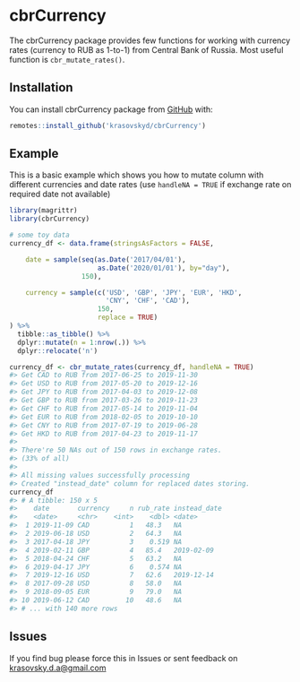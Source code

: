 
<!-- README.md is generated from README.Rmd. Please edit that file -->

# cbrCurrency

<!-- badges: start -->

<!-- badges: end -->

The cbrCurrency package provides few functions for working with currency
rates (currency to RUB as 1-to-1) from Central Bank of Russia. Most
useful function is `cbr_mutate_rates()`.

## Installation

You can install cbrCurrency package from
[GitHub](https://github.com/krasovskyd/cbrCurrency) with:

``` r
remotes::install_github('krasovskyd/cbrCurrency')
```

## Example

This is a basic example which shows you how to mutate column with
different currencies and date rates (use `handleNA = TRUE` if exchange
rate on required date not available)

``` r
library(magrittr)
library(cbrCurrency)

# some toy data
currency_df <- data.frame(stringsAsFactors = FALSE,

    date = sample(seq(as.Date('2017/04/01'),
                      as.Date('2020/01/01'), by="day"), 
                  150),

    currency = sample(c('USD', 'GBP', 'JPY', 'EUR', 'HKD',
                        'CNY', 'CHF', 'CAD'),
                      150,
                      replace = TRUE)
) %>% 
  tibble::as_tibble() %>% 
  dplyr::mutate(n = 1:nrow(.)) %>% 
  dplyr::relocate('n')

currency_df <- cbr_mutate_rates(currency_df, handleNA = TRUE)
#> Get CAD to RUB from 2017-06-25 to 2019-11-30
#> Get USD to RUB from 2017-05-20 to 2019-12-16
#> Get JPY to RUB from 2017-04-03 to 2019-12-08
#> Get GBP to RUB from 2017-03-26 to 2019-11-23
#> Get CHF to RUB from 2017-05-14 to 2019-11-04
#> Get EUR to RUB from 2018-02-05 to 2019-10-10
#> Get CNY to RUB from 2017-07-19 to 2019-06-28
#> Get HKD to RUB from 2017-04-23 to 2019-11-17
#> 
#> There're 50 NAs out of 150 rows in exchange rates.
#> (33% of all)
#> 
#> All missing values successfully processing
#> Created "instead_date" column for replaced dates storing.
currency_df
#> # A tibble: 150 x 5
#>    date       currency     n rub_rate instead_date
#>    <date>     <chr>    <int>    <dbl> <date>      
#>  1 2019-11-09 CAD          1   48.3   NA          
#>  2 2019-06-18 USD          2   64.3   NA          
#>  3 2017-04-18 JPY          3    0.519 NA          
#>  4 2019-02-11 GBP          4   85.4   2019-02-09  
#>  5 2018-04-24 CHF          5   63.2   NA          
#>  6 2019-04-17 JPY          6    0.574 NA          
#>  7 2019-12-16 USD          7   62.6   2019-12-14  
#>  8 2017-09-28 USD          8   58.0   NA          
#>  9 2018-09-05 EUR          9   79.0   NA          
#> 10 2019-06-12 CAD         10   48.6   NA          
#> # ... with 140 more rows
```

## Issues

If you find bug please force this in Issues or sent feedback on
<krasovsky.d.a@gmail.com>
